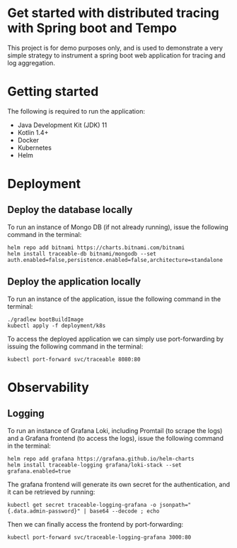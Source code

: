 # Get started with distributed tracing with Spring boot and Tempo 

This project is for demo purposes only, and is used to demonstrate a very simple strategy to instrument a spring boot
web application for tracing and log aggregation.

# Getting started

The following is required to run the application:

- Java Development Kit (JDK) 11
- Kotlin 1.4+
- Docker
- Kubernetes
- Helm

# Deployment

## Deploy the database locally

To run an instance of Mongo DB (if not already running), issue the following command in the terminal:

```shell
helm repo add bitnami https://charts.bitnami.com/bitnami
helm install traceable-db bitnami/mongodb --set auth.enabled=false,persistence.enabled=false,architecture=standalone
```

## Deploy the application locally

To run an instance of the application, issue the following command in the terminal:

```shell
./gradlew bootBuildImage
kubectl apply -f deployment/k8s
```

To access the deployed application we can simply use port-forwarding by issuing the following command in the terminal:

```shell
kubectl port-forward svc/traceable 8080:80
```

# Observability

## Logging

To run an instance of Grafana Loki, including Promtail (to scrape the logs) and a Grafana frontend (to access the logs),
issue the following command in the terminal:

```shell
helm repo add grafana https://grafana.github.io/helm-charts
helm install traceable-logging grafana/loki-stack --set grafana.enabled=true
```

The grafana frontend will generate its own secret for the authentication, and it can be retrieved by running:

```shell
kubectl get secret traceable-logging-grafana -o jsonpath="{.data.admin-password}" | base64 --decode ; echo
```

Then we can finally access the frontend by port-forwarding:

```shell
kubectl port-forward svc/traceable-logging-grafana 3000:80
```
